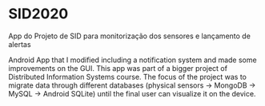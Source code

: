 # SID2020
App do Projeto de SID para monitorização dos sensores e lançamento de alertas

Android App that I modified including a notification system and made some improvements on the GUI. This app was part of a bigger project of Distributed Information Systems course.
The focus of the project was to migrate data through different databases (physical sensors -> MongoDB -> MySQL -> Android SQLite) until the final user can visualize it on the device.
